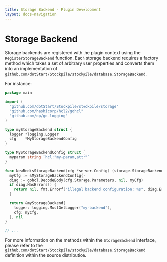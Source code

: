 ```yaml
---
title: Storage Backend - Plugin Development
layout: docs-navigation
---
```


# Storage Backend

Storage backends are registered with the plugin context using the
`RegisterStorageBackend` function. Each storage backend requires a factory
method which takes a set of arbitrary user properties and converts them into an
implementation of
`github.com/dotStart/Stockpile/stockpile/database.StorageBackend`.

For instance:

```go
package main

import (
  "github.com/dotStart/Stockpile/stockpile/storage"
  "github.com/hashicorp/hcl2/gohcl"
  "github.com/op/go-logging"
)

type myStorageBackend struct {
  logger *logging.Logger
  cfg    *MyStorageBackendConfig
}

type MyStorageBackendConfig struct {
  myparam string `hcl:"my-param,attr"`
}

func NewRedisStorageBackend(cfg *server.Config) (storage.StorageBackend, error) {
  myCfg := &MyStorageBackendConfig{}
  diag := gohcl.DecodeBody(cfg.Storage.Parameters, nil, myCfg)
  if diag.HasErrors() {
    return nil, fmt.Errorf("illegal backend configuration: %s", diag.Error())
  }

  return &myStorageBackend{
    logger: logging.MustGetLogger("my-backend"),
    cfg: myCfg,    
  }, nil
}

// ...
```

For more information on the methods within the `StorageBackend` interface,
please refer to the
`github.com/dotStart/Stockpile/stockpile/database.StorageBackend` definition
within the source distribution.

